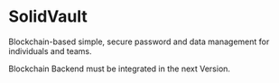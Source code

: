 # SolidVault

Blockchain-based simple, secure password and data management for individuals and teams.

Blockchain Backend must be integrated in the next Version. 
